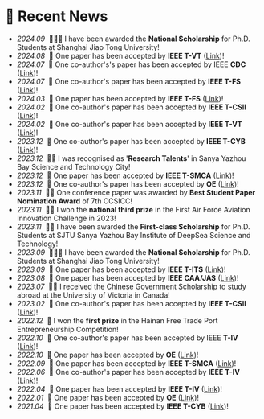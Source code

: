 # 💬 Recent News
- *2024.09* &nbsp;👏👏👏 I have been awarded the **National Scholarship** for Ph.D. Students at Shanghai Jiao Tong University!
- *2024.08* &nbsp;🎉 One paper has been accepted by **IEEE T-VT** ([Link](https://ieeexplore.ieee.org/document/))!
- *2024.07* &nbsp;🎉  One co-author's's paper has been accepted by IEEE **CDC** ([Link]())!
- *2024.07* &nbsp;🎉 One co-author's paper has been accepted by **IEEE T-FS** ([Link](10.1109/TFUZZ.2024.3434711))!
- *2024.03* &nbsp;🎉 One  paper has been accepted by **IEEE T-FS** ([Link](https://ieeexplore.ieee.org/document/10549852))!
- *2024.02* &nbsp;🎉 One co-author's paper has been accepted by **IEEE T-CSII** ([Link](https://ieeexplore.ieee.org/document/10462491))!
- *2024.02* &nbsp;🎉 One co-author's paper has been accepted by **IEEE T-VT** ([Link](https://ieeexplore.ieee.org/document/10449447))!
- *2023.12* &nbsp;🎉 One co-author's paper has been accepted by **IEEE T-CYB** ([Link](https://ieeexplore.ieee.org/document/10416809))!
- *2023.12* &nbsp;👏👏 I was recognised as '**Research Talents**' in Sanya Yazhou Bay Science and Technology City!
- *2023.12* &nbsp;🎉  One paper has been accepted by **IEEE T-SMCA** ([Link](https://ieeexplore.ieee.org/document/10414035))!
- *2023.12* &nbsp;🎉 One co-author's paper has been accepted by **OE** ([Link](https://www.sciencedirect.com/science/article/abs/pii/S0029801822021497))!
- *2023.11* &nbsp;👏👏  One conference paper was awarded by **Best Student Paper Nomination Award** of 7th CCSICC!
- *2023.11* &nbsp;👏👏  I won the **national third prize** in the First Air Force Aviation Innovation Challenge in 2023!
- *2023.11* &nbsp;👏👏  I have been awarded the **First-class Scholarship** for Ph.D. Students at SJTU Sanya Yazhou Bay Institute of DeepSea Science and Technology!
- *2023.09* &nbsp;👏👏👏 I have been awarded the **National Scholarship** for Ph.D. Students at Shanghai Jiao Tong University!
- *2023.09* &nbsp;🎉  One paper has been accepted by **IEEE T-ITS** ([Link](https://ieeexplore.ieee.org/xpl/RecentIssue.jsp?punumber=6979))!
- *2023.08* &nbsp;🎉  One paper has been accepted by **IEEE CAA/JAS** ([Link](https://www.ieee-jas.net/indexen.html))!
- *2023.07* &nbsp;👏👏  I received the Chinese Government Scholarship to study abroad at the University of Victoria in Canada!
- *2023.02* &nbsp;🎉  One co-author's paper has been accepted by **IEEE T-CSII** ([Link](https://ieeexplore.ieee.org/abstract/document/10059139))!
- *2022.12* &nbsp;🎉  I won the **first prize** in the Hainan Free Trade Port Entrepreneurship Competition!
- *2022.10* &nbsp;🎉  One co-author's paper has been accepted by IEEE **T-IV** ([Link](https://ieeexplore.ieee.org/abstract/document/9950329))!
- *2022.10* &nbsp;🎉  One paper has been accepted by **OE** ([Link](https://www.sciencedirect.com/science/article/abs/pii/S0029801822021497))!
- *2022.09* &nbsp;🎉  One paper has been accepted by **IEEE T-SMCA** ([Link](https://ieeexplore.ieee.org/abstract/document/9900363))!
- *2022.06* &nbsp;🎉  One co-author's paper has been accepted by **IEEE T-IV** ([Link](https://ieeexplore.ieee.org/abstract/document/9878245))!
- *2022.04* &nbsp;🎉  One paper has been accepted by **IEEE T-IV** ([Link](https://ieeexplore.ieee.org/abstract/document/9762043))!
- *2022.01* &nbsp;🎉  One paper has been accepted by **OE** ([Link](https://www.sciencedirect.com/science/article/abs/pii/S0029801822001445))!
- *2021.04* &nbsp;🎉  One paper has been accepted by **IEEE T-CYB** ([Link](https://ieeexplore.ieee.org/abstract/document/9440777))!
